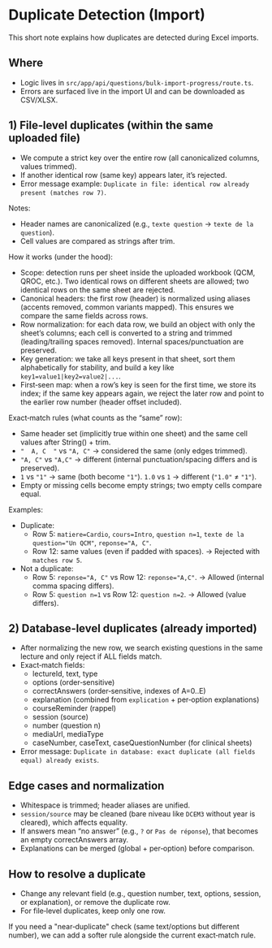 # Duplicate Detection (Import)

This short note explains how duplicates are detected during Excel imports.

## Where
- Logic lives in `src/app/api/questions/bulk-import-progress/route.ts`.
- Errors are surfaced live in the import UI and can be downloaded as CSV/XLSX.

## 1) File‑level duplicates (within the same uploaded file)
- We compute a strict key over the entire row (all canonicalized columns, values trimmed).
- If another identical row (same key) appears later, it’s rejected.
- Error message example: `Duplicate in file: identical row already present (matches row 7)`.

Notes:
- Header names are canonicalized (e.g., `texte question` → `texte de la question`).
- Cell values are compared as strings after trim.

How it works (under the hood):
- Scope: detection runs per sheet inside the uploaded workbook (QCM, QROC, etc.). Two identical rows on different sheets are allowed; two identical rows on the same sheet are rejected.
- Canonical headers: the first row (header) is normalized using aliases (accents removed, common variants mapped). This ensures we compare the same fields across rows.
- Row normalization: for each data row, we build an object with only the sheet’s columns; each cell is converted to a string and trimmed (leading/trailing spaces removed). Internal spaces/punctuation are preserved.
- Key generation: we take all keys present in that sheet, sort them alphabetically for stability, and build a key like `key1=value1|key2=value2|...`.
- First‑seen map: when a row’s key is seen for the first time, we store its index; if the same key appears again, we reject the later row and point to the earlier row number (header offset included).

Exact‑match rules (what counts as the “same” row):
- Same header set (implicitly true within one sheet) and the same cell values after String() + trim.
- `"  A, C  "` vs `"A, C"` → considered the same (only edges trimmed).
- `"A, C"` vs `"A,C"` → different (internal punctuation/spacing differs and is preserved).
- `1` vs `"1"` → same (both become `"1"`). `1.0` vs `1` → different (`"1.0"` ≠ `"1"`).
- Empty or missing cells become empty strings; two empty cells compare equal.

Examples:
- Duplicate:
  - Row 5: `matiere=Cardio`, `cours=Intro`, `question n=1`, `texte de la question="Un QCM"`, `reponse="A, C"`.
  - Row 12: same values (even if padded with spaces). → Rejected with `matches row 5`.
- Not a duplicate:
  - Row 5: `reponse="A, C"` vs Row 12: `reponse="A,C"`. → Allowed (internal comma spacing differs).
  - Row 5: `question n=1` vs Row 12: `question n=2`. → Allowed (value differs).

## 2) Database‑level duplicates (already imported)
- After normalizing the new row, we search existing questions in the same lecture and only reject if ALL fields match.
- Exact‑match fields:
  - lectureId, text, type
  - options (order‑sensitive)
  - correctAnswers (order‑sensitive, indexes of A=0..E)
  - explanation (combined from `explication` + per‑option explanations)
  - courseReminder (rappel)
  - session (source)
  - number (question n)
  - mediaUrl, mediaType
  - caseNumber, caseText, caseQuestionNumber (for clinical sheets)
- Error message: `Duplicate in database: exact duplicate (all fields equal) already exists`.

## Edge cases and normalization
- Whitespace is trimmed; header aliases are unified.
- `session/source` may be cleaned (bare niveau like `DCEM3` without year is cleared), which affects equality.
- If answers mean “no answer” (e.g., `?` or `Pas de réponse`), that becomes an empty correctAnswers array.
- Explanations can be merged (global + per‑option) before comparison.

## How to resolve a duplicate
- Change any relevant field (e.g., question number, text, options, session, or explanation), or remove the duplicate row.
- For file‑level duplicates, keep only one row.

If you need a "near‑duplicate" check (same text/options but different number), we can add a softer rule alongside the current exact‑match rule.
